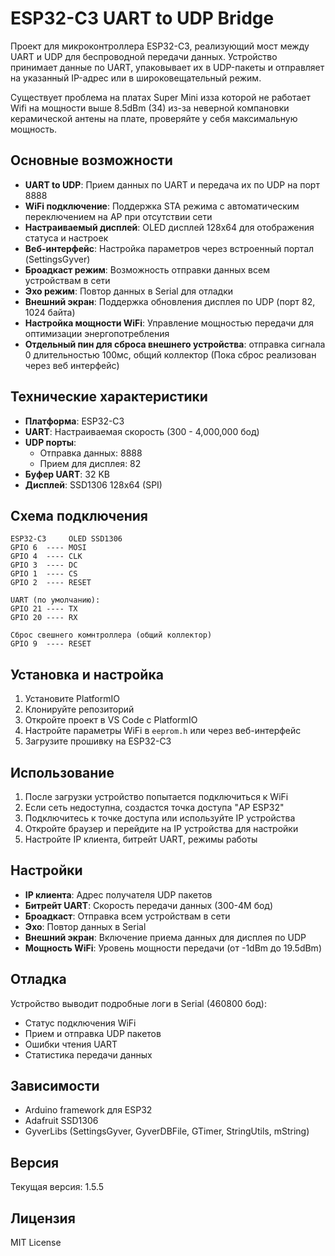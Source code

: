 # ESP32-C3 UART to UDP Bridge

Проект для микроконтроллера ESP32-C3, реализующий мост между UART и UDP для беспроводной передачи данных. Устройство принимает данные по UART, упаковывает их в UDP-пакеты и отправляет на указанный IP-адрес или в широковещательный режим.

Существует проблема на платах Super Mini изза которой не работает Wifi на мощности выше 8.5dBm (34) из-за неверной компановки керамической антены на плате, проверяйте у себя максимальную мощность.

## Основные возможности

- **UART to UDP**: Прием данных по UART и передача их по UDP на порт 8888
- **WiFi подключение**: Поддержка STA режима с автоматическим переключением на AP при отсутствии сети
- **Настраиваемый дисплей**: OLED дисплей 128x64 для отображения статуса и настроек
- **Веб-интерфейс**: Настройка параметров через встроенный портал (SettingsGyver)
- **Броадкаст режим**: Возможность отправки данных всем устройствам в сети
- **Эхо режим**: Повтор данных в Serial для отладки
- **Внешний экран**: Поддержка обновления дисплея по UDP (порт 82, 1024 байта)
- **Настройка мощности WiFi**: Управление мощностью передачи для оптимизации энергопотребления
- **Отдельный пин для сброса внешнего устройства**: отправка сигнала 0 длительностью 100мс, общий коллектор (Пока сброс реализован через веб интерфейс)

## Технические характеристики

- **Платформа**: ESP32-C3
- **UART**: Настраиваемая скорость (300 - 4,000,000 бод)
- **UDP порты**:
  - Отправка данных: 8888
  - Прием для дисплея: 82
- **Буфер UART**: 32 KB
- **Дисплей**: SSD1306 128x64 (SPI)

## Схема подключения

```
ESP32-C3     OLED SSD1306
GPIO 6  ---- MOSI
GPIO 4  ---- CLK
GPIO 3  ---- DC
GPIO 1  ---- CS
GPIO 2  ---- RESET

UART (по умолчанию):
GPIO 21 ---- TX
GPIO 20 ---- RX

Сброс свешнего комнтроллера (общий коллектор)
GPIO 9  ---- RESET
```

## Установка и настройка

1. Установите PlatformIO
2. Клонируйте репозиторий
3. Откройте проект в VS Code с PlatformIO
4. Настройте параметры WiFi в `eeprom.h` или через веб-интерфейс
5. Загрузите прошивку на ESP32-C3

## Использование

1. После загрузки устройство попытается подключиться к WiFi
2. Если сеть недоступна, создастся точка доступа "AP ESP32"
3. Подключитесь к точке доступа или используйте IP устройства
4. Откройте браузер и перейдите на IP устройства для настройки
5. Настройте IP клиента, битрейт UART, режимы работы

## Настройки

- **IP клиента**: Адрес получателя UDP пакетов
- **Битрейт UART**: Скорость передачи данных (300-4M бод)
- **Броадкаст**: Отправка всем устройствам в сети
- **Эхо**: Повтор данных в Serial
- **Внешний экран**: Включение приема данных для дисплея по UDP
- **Мощность WiFi**: Уровень мощности передачи (от -1dBm до 19.5dBm)

## Отладка

Устройство выводит подробные логи в Serial (460800 бод):
- Статус подключения WiFi
- Прием и отправка UDP пакетов
- Ошибки чтения UART
- Статистика передачи данных

## Зависимости

- Arduino framework для ESP32
- Adafruit SSD1306
- GyverLibs (SettingsGyver, GyverDBFile, GTimer, StringUtils, mString)

## Версия

Текущая версия: 1.5.5

## Лицензия

MIT License